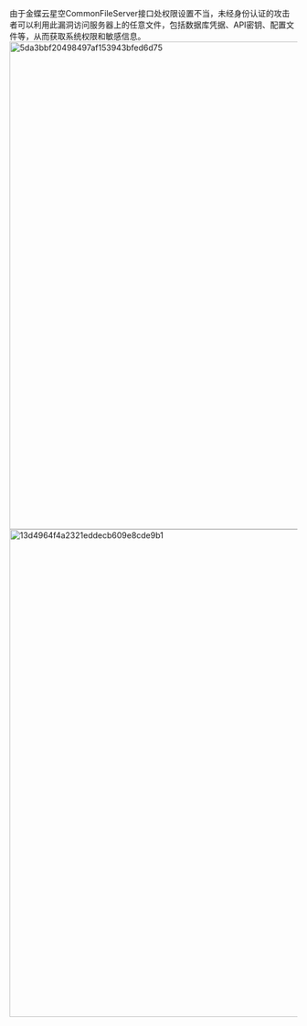 由于金蝶云星空CommonFileServer接口处权限设置不当，未经身份认证的攻击者可以利用此漏洞访问服务器上的任意文件，包括数据库凭据、API密钥、配置文件等，从而获取系统权限和敏感信息。
<img width="854" alt="5da3bbf20498497af153943bfed6d75" src="https://github.com/Js020808/Kingdee/assets/87521037/7075dc77-da79-4b9d-81b5-64f8b0987489">
<img width="854" alt="13d4964f4a2321eddecb609e8cde9b1" src="https://github.com/Js020808/Kingdee/assets/87521037/fc20bd99-9e11-4681-997a-f58816da68f4">
